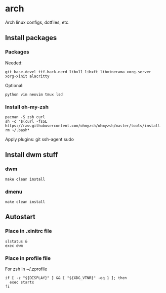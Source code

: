 # arch

Arch linux configs, dotfiles, etc.

## Install packages

### Packages

Needed:

```shell
git base-devel ttf-hack-nerd libx11 libxft libxinerama xorg-server xorg-xinit alacritty
```

Optional:

```shell
python vim neovim tmux lsd
```

### Install oh-my-zsh

```shell
pacman -S zsh curl
sh -c "$(curl -fsSL https://raw.githubusercontent.com/ohmyzsh/ohmyzsh/master/tools/install.sh)"
rm ~/.bash*
```

Apply plugins: git ssh-agent sudo

## Install dwm stuff

### dwm

```shell
make clean install
```

### dmenu

```shell
make clean install
```

## Autostart

### Place in .xinitrc file

```shell
slstatus &
exec dwm
```

### Place in profile file

For zsh in ~/.zprofile

```shell
if [ -z "${DISPLAY}" ] && [ "${XDG_VTNR}" -eq 1 ]; then
  exec startx
fi
```
